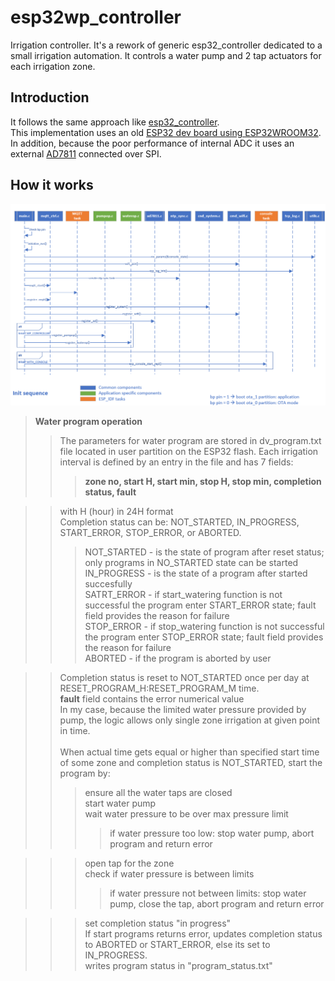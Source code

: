 # esp32wp_controller
Irrigation controller.
It's a rework of generic esp32_controller dedicated to a small irrigation automation. It controls a water pump and 2 tap actuators for each irrigation zone.

## Introduction
It follows the same approach like [esp32_controller](https://github.com/ves011/esp32_controller).<br>
This implementation uses an old [ESP32 dev board using ESP32WROOM32](https://docs.espressif.com/projects/esp-idf/en/latest/esp32/hw-reference/esp32/get-started-devkitc.html). 
In addition, because the poor performance of internal ADC it uses an external [AD7811](https://www.analog.com/en/products/ad7811.html) connected over SPI. <br>

## How it works

![plot](./doc/init.png)

>**Water program operation**<br>
>>The parameters for water program are stored in dv_program.txt file located in user partition on the ESP32 flash.
Each irrigation interval is defined by an entry in the file and has 7 fields: <br>
>>>**zone no, start H, start min, stop H, stop min, completion status, fault**<br>

>>with H (hour) in 24H format<br>
Completion status can be: NOT_STARTED, IN_PROGRESS, START_ERROR, STOP_ERROR, or ABORTED.<br>
>>>NOT_STARTED - is the state of program after reset status; only programs in NO_STARTED state can be started<br>
IN_PROGRESS - is the state of a program after started succesfully<br>
SATRT_ERROR - if start_watering function is not successful the program enter START_ERROR state; fault field provides the reason for failure<br>
STOP_ERROR - if stop_watering function is not successful the program enter STOP_ERROR state; fault field provides the reason for failure<br>
ABORTED - if the program is aborted by user<br>

>>Completion status is reset to NOT_STARTED once per day at RESET_PROGRAM_H:RESET_PROGRAM_M time.<br>
**fault** field contains the error numerical value<br>
>>In my case, because the limited water pressure provided by pump, the logic allows only single zone irrigation at given point in time.<br><br>
When actual time gets equal or higher than specified start time of some zone and completion status is NOT_STARTED, start the program by:<br>
>>>ensure all the water taps are closed<br>
start water pump<br>
wait water pressure to be over max pressure limit<br>
>>>>if water pressure too low: stop water pump, abort program and return error<br>

>>>open tap for the zone<br>
check if water pressure is between limits<br>
>>>>if water pressure not between limits: stop water pump, close the tap, abort program and return error<br>

>>>set completion status "in progress"<br>
>>If start programs returns error, updates completion status to ABORTED or START_ERROR, else its set to IN_PROGRESS.<br>
writes program status in "program_status.txt"

